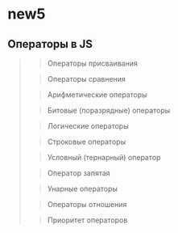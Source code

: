 # new5
## Операторы в JS

>> Операторы присваивания
> 
>> Операторы сравнения
> 
>> Арифметические операторы
> 
>> Битовые (поразрядные) операторы
> 
>> Логические операторы
> 
>> Строковые операторы
> 
>> Условный (тернарный) оператор
> 
>> Оператор запятая
> 
>> Унарные операторы
> 
>> Операторы отношения
> 
>> Приоритет операторов
> 
